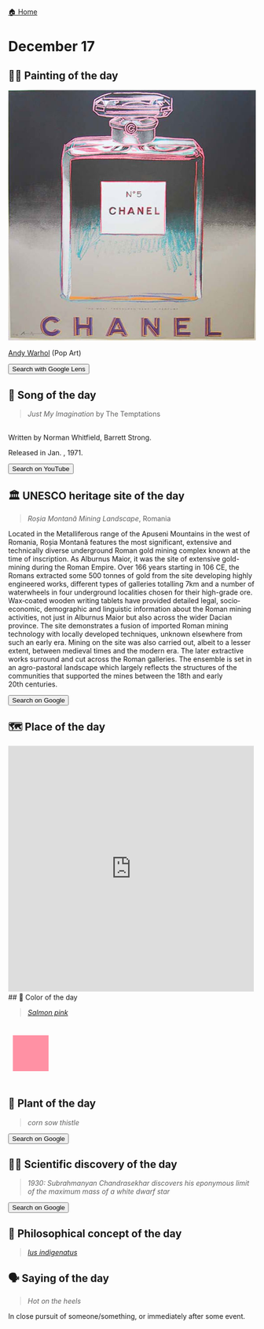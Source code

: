 
[🏠 Home](../../index.md)

# December 17

## 🧑‍🎨 Painting of the day

<img width="600" src="../img/Andy_Warhol_4.jpg">

[Andy Warhol](https://en.wikipedia.org/wiki/Andy_Warhol) (Pop Art)

<button class="btn btn-success"
onclick=" window.open('https://lens.google.com/uploadbyurl?url=https://iretes.github.io/one-a-day/data/img/Andy_Warhol_4.jpg','_blank')">
Search with Google Lens
</button>

## 🎼 Song of the day

> *Just My Imagination*
by The Temptations

<br />Written by Norman Whitfield, Barrett Strong.

Released in Jan. , 1971.

<button class="btn btn-success"
onclick=" window.open('http://www.youtube.com/search?q=Just My Imagination by The Temptations','_blank')">
Search on YouTube
</button>

## 🏛️ UNESCO heritage site of the day

> *Roșia Montană Mining Landscape*, Romania

Located in the Metalliferous range of the Apuseni Mountains in the west of Romania, Roșia Montană features the most significant, extensive and technically diverse underground Roman gold mining complex known at the time of inscription. As Alburnus Maior, it was the site of extensive gold-mining during the Roman Empire. Over 166 years starting in 106 CE, the Romans extracted some 500 tonnes of gold from the site developing highly engineered works, different types of galleries totalling 7km and a number of waterwheels in four underground localities chosen for their high-grade ore. Wax‐coated wooden writing tablets have provided detailed legal, socio‐economic, demographic and linguistic information about the Roman mining activities, not just in Alburnus Maior but also across the wider Dacian province. The site demonstrates a fusion of imported Roman mining technology with locally developed techniques, unknown elsewhere from such an early era. Mining on the site was also carried out, albeit to a lesser extent, between medieval times and the modern era. The later extractive works surround and cut across the Roman galleries. The ensemble is set in an agro-pastoral landscape which largely reflects the structures of the communities that supported the mines between the 18th and early 20th centuries.

<button class="btn btn-success"
onclick=" window.open('http://www.google.com/search?q=Roșia Montană Mining Landscape','_blank')">
Search on Google
</button>

## 🗺️ Place of the day

<iframe
src="https://www.mapcrunch.com"
name="mapcrunch"
width="500"
height="500"
allowTransparency="true"
scrolling="no"
frameborder="0"
>
</iframe>
## 🎨 Color of the day

> *[Salmon pink](https://en.wikipedia.org/wiki/Salmon_(color)#Salmon_pink)*

<div style="color:#FF91A4; font-size: 100px;">&#9632;</div>

## 🌿 Plant of the day

> *corn sow thistle*

<button class="btn btn-success"
onclick=" window.open('http://www.google.com/search?q=corn sow thistle','_blank')">
Search on Google
</button>

## 🧑‍🔬 Scientific discovery of the day

> *1930: Subrahmanyan Chandrasekhar discovers his eponymous limit of the maximum mass of a white dwarf star*

<button class="btn btn-success"
onclick=" window.open('http://www.google.com/search?q=1930: Subrahmanyan Chandrasekhar discovers his eponymous limit of the maximum mass of a white dwarf star','_blank')">
Search on Google
</button>

## 💭 Philosophical concept of the day

> *[Ius indigenatus](https://en.wikipedia.org/wiki/Ius_indigenatus)*

## 🗣️ Saying of the day

> *Hot on the heels*

In close pursuit of someone/something, or immediately after some event.

